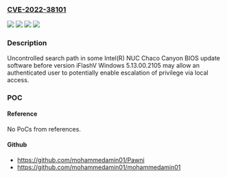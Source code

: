 ### [CVE-2022-38101](https://cve.mitre.org/cgi-bin/cvename.cgi?name=CVE-2022-38101)
![](https://img.shields.io/static/v1?label=Product&message=Intel(R)%20NUC%20Chaco%20Canyon%20BIOS%20update%20software&color=blue)
![](https://img.shields.io/static/v1?label=Version&message=before%20version%20iFlashV%20Windows%205.13.00.2105%20&color=brightgreen)
![](https://img.shields.io/static/v1?label=Vulnerability&message=Uncontrolled%20search%20path&color=brightgreen)
![](https://img.shields.io/static/v1?label=Vulnerability&message=escalation%20of%20privilege&color=brightgreen)

### Description

Uncontrolled search path in some Intel(R) NUC Chaco Canyon BIOS update software before version iFlashV Windows 5.13.00.2105 may allow an authenticated user to potentially enable escalation of privilege via local access.

### POC

#### Reference
No PoCs from references.

#### Github
- https://github.com/mohammedamin01/Pawni
- https://github.com/mohammedamin01/mohammedamin01

